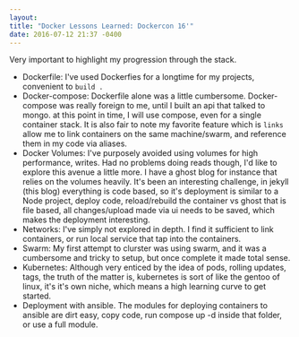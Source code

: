```yaml
---
layout:
title: "Docker Lessons Learned: Dockercon 16'"
date: 2016-07-12 21:37 -0400
---
```


Very important to highlight my progression through the stack.

- Dockerfile: I've used Dockerfies for a longtime for my projects, convenient to `build .`
- Docker-compose: Dockerfile alone was a little cumbersome. Docker-compose was really foreign to me, until I built an api that talked to mongo. at this point in time, I will use compose, even for a single container stack. It is also fair to note my favorite feature which is `links` allow me to link containers on the same machine/swarm, and reference them in my code via aliases.
- Docker Volumes: I've purposely avoided using volumes for high performance, writes. Had no problems doing reads though, I'd like to explore this avenue a little more. I have a ghost blog for instance that relies on the volumes heavily. It's been an interesting challenge, in jekyll (this blog) everything is code based, so it's deployment is similar to a Node project, deploy code, reload/rebuild the container vs ghost that is file based, all changes/upload made via ui needs to be saved, which makes the deployment interesting.
- Networks: I've simply not explored in depth. I find it sufficient to link containers, or run local service that tap into the containers.
- Swarm: My first attempt to clurster was using swarm, and it was a cumbersome and tricky to setup, but once complete it made total sense.
- Kubernetes: Although very enticed by the idea of pods, rolling updates, tags, the truth of the matter is, kubernetes is sort of like the gentoo of linux, it's it's own niche, which means a high learning curve to get started.
- Deployment with ansible. The modules for deploying containers to ansible are dirt easy, copy code, run compose up -d inside that folder, or use a full module.  
